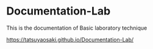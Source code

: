 # Documentation-Lab

This is the documentation of Basic laboratory technique

https://tatsuyaosaki.github.io/Documentation-Lab/

#
